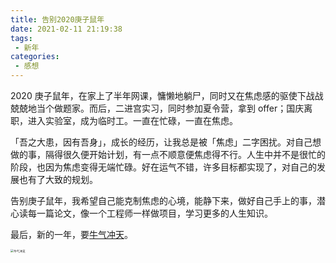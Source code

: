 ```yaml
---
title: 告别2020庚子鼠年
date: 2021-02-11 21:19:38
tags: 
 - 新年
categories: 
 - 感想
---
```


2020 庚子鼠年，在家上了半年网课，慵懒地躺尸，同时又在焦虑感的驱使下战战兢兢地当个做题家。而后，二进宫实习，同时参加夏令营，拿到 offer；国庆离职，进入实验室，成为临时工。一直在忙碌，一直在焦虑。

<!-- more -->

「吾之大患，因有吾身」，成长的经历，让我总是被「焦虑」二字困扰。对自己想做的事，隔得很久便开始计划，有一点不顺意便焦虑得不行。人生中并不是很忙的阶段，也因为焦虑变得无端忙碌。好在运气不错，许多目标都实现了，对自己的发展也有了大致的规划。

告别庚子鼠年，我希望自己能克制焦虑的心境，能静下来，做好自己手上的事，潜心读每一篇论文，像一个工程师一样做项目，学习更多的人生知识。

最后，新的一年，要[牛气冲天](https://github.com/ZhangHanDong/2021soaring.git)。

<img src="goodbyte-2020/image-20210211222552783.png" alt="牛气冲天" style="zoom: 33%;" />
